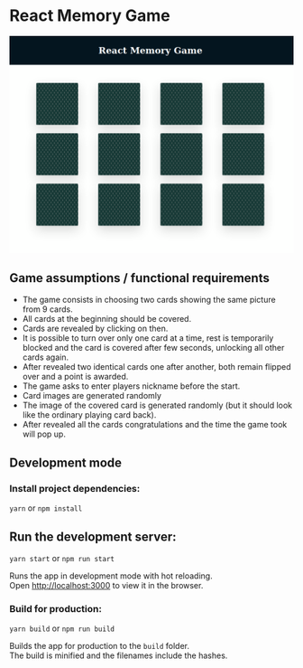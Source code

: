 # React Memory Game

![React Memory Game Screenshot](react-memory-game.png "React Memory Game")

## Game assumptions / functional requirements

- The game consists in choosing two cards showing the same picture from 9 cards.
- All cards at the beginning should be covered.
- Cards are revealed by clicking on then.
- It is possible to turn over only one card at a time, rest is temporarily blocked and the card is covered after few seconds, unlocking all other cards again.
- After revealed two identical cards one after another, both remain flipped over and a point is awarded.
- The game asks to enter players nickname before the start.
- Card images are generated randomly
- The image of the covered card is generated randomly (but it should look like the ordinary playing card back).
- After revealed all the cards congratulations and the time the game took will pop up.

## Development mode

### Install project dependencies:

`yarn` or `npm install`

## Run the development server:

`yarn start` or `npm run start`

Runs the app in development mode with hot reloading.<br>
Open [http://localhost:3000](http://localhost:3000) to view it in the browser.

### Build for production:

`yarn build` or `npm run build`

Builds the app for production to the `build` folder.<br>
The build is minified and the filenames include the hashes.
